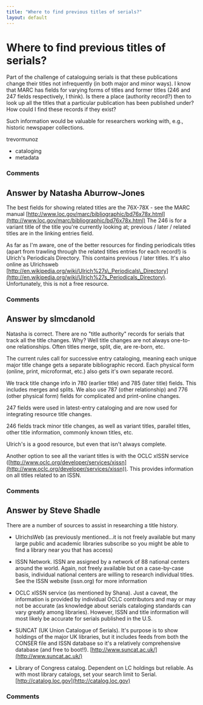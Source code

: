 ```yaml
---
title: "Where to find previous titles of serials?"
layout: default
---
```

Where to find previous titles of serials?
=====================
Part of the challenge of cataloguing serials is that these publications
change their titles not infrequently (in both major and minor ways). I
know that MARC has fields for varying forms of titles and former titles
(246 and 247 fields respectively, I think). Is there a place (authority
record?) then to look up all the titles that a particular publication
has been published under? How could I find these records if they exist?

Such information would be valuable for researchers working with, e.g.,
historic newspaper collections.

trevormunoz

<ul class="tags"><li class="tag">cataloging</li><li class="tag">metadata</li></ul>

### Comments ###


Answer by Natasha Aburrow-Jones
----------------
The best fields for showing related titles are the 76X-78X - see the
MARC manual
[http://www.loc.gov/marc/bibliographic/bd76x78x.html](http://www.loc.gov/marc/bibliographic/bd76x78x.html)
The 246 is for a variant title of the title you're currently looking at;
previous / later / related titles are in the linking entries field.

As far as I'm aware, one of the better resources for finding periodicals
titles (apart from trawling through the related titles entries for each
record!) is Ulrich's Periodicals Directory. This contains previous /
later titles. It's also online as Ulrichsweb
[http://en.wikipedia.org/wiki/Ulrich%27s\_Periodicals\_Directory](http://en.wikipedia.org/wiki/Ulrich%27s_Periodicals_Directory).
Unfortunately, this is not a free resource.

### Comments ###

Answer by slmcdanold
----------------
Natasha is correct. There are no "title authority" records for serials
that track all the title changes. Why? Well title changes are not always
one-to-one relationships. Often titles merge, split, die, are re-born,
etc.

The current rules call for successive entry cataloging, meaning each
unique major title change gets a separate bibliographic record. Each
physical form (online, print, microformat, etc.) also gets it's own
separate record.

We track title change info in 780 (earlier title) and 785 (later title)
fields. This includes merges and splits. We also use 787 (other
relationship) and 776 (other physical form) fields for complicated and
print-online changes.

247 fields were used in latest-entry cataloging and are now used for
integrating resource title changes.

246 fields track minor title changes, as well as variant titles,
parallel titles, other title information, commonly known titles, etc.

Ulrich's is a good resource, but even that isn't always complete.

Another option to see all the variant titles is with the OCLC xISSN
service
([http://www.oclc.org/developer/services/xissn](http://www.oclc.org/developer/services/xissn)).
This provides information on all titles related to an ISSN.

### Comments ###

Answer by Steve Shadle
----------------
There are a number of sources to assist in researching a title history.

-   UlrichsWeb (as previously mentioned...it is not freely available but
    many large public and academic libraries subscribe so you might be
    able to find a library near you that has access)

-   ISSN Network. ISSN are assigned by a network of 88 national centers
    around the world. Again, not freely available but on a case-by-case
    basis, individual national centers are willing to research
    individual titles. See the ISSN website (issn.org) for more
    information

-   OCLC xISSN service (as mentioned by Shana). Just a caveat, the
    information is provided by individual OCLC contributors and may or
    may not be accurate (as knowledge about serials cataloging standards
    can vary greatly among libraries). However, ISSN and title
    information will most likely be accurate for serials published in
    the U.S.

-   SUNCAT (UK Union Catalogue of Serials). It's purpose is to show
    holdings of the major UK libraries, but it includes feeds from both
    the CONSER file and ISSN database so it's a relatively comprehensive
    database (and free to boot!!).
    [http://www.suncat.ac.uk/](http://www.suncat.ac.uk/)

-   Library of Congress catalog. Dependent on LC holdings but reliable.
    As with most library catalogs, set your search limit to Serial.
    [http://catalog.loc.gov](http://catalog.loc.gov)



### Comments ###

